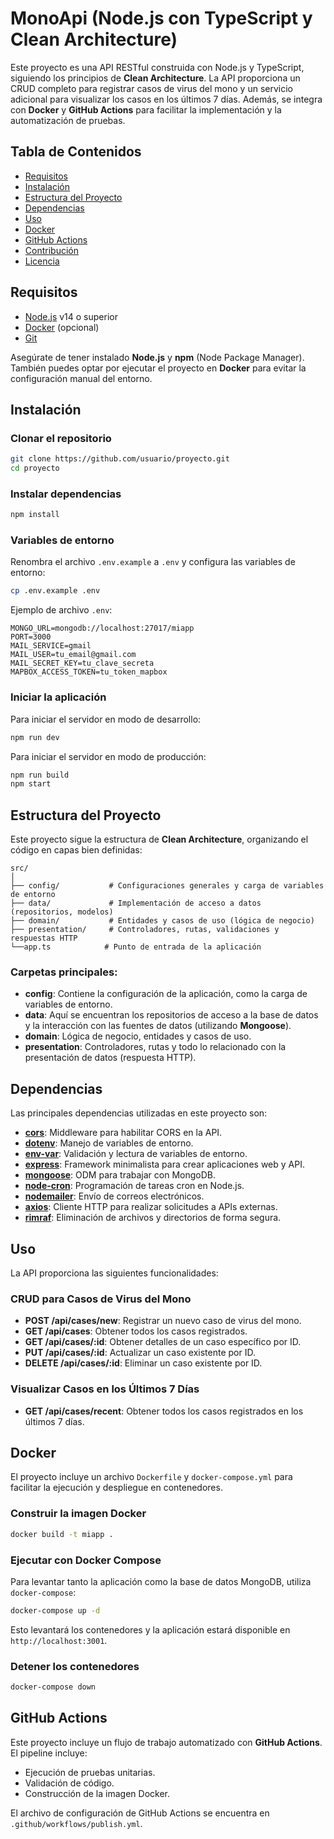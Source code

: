 # MonoApi (Node.js con TypeScript y Clean Architecture)

Este proyecto es una API RESTful construida con Node.js y TypeScript, siguiendo los principios de **Clean Architecture**. La API proporciona un CRUD completo para registrar casos de virus del mono y un servicio adicional para visualizar los casos en los últimos 7 días. Además, se integra con **Docker** y **GitHub Actions** para facilitar la implementación y la automatización de pruebas.

## Tabla de Contenidos
- [Requisitos](#requisitos)
- [Instalación](#instalación)
- [Estructura del Proyecto](#estructura-del-proyecto)
- [Dependencias](#dependencias)
- [Uso](#uso)
- [Docker](#docker)
- [GitHub Actions](#github-actions)
- [Contribución](#contribución)
- [Licencia](#licencia)

## Requisitos

- [Node.js](https://nodejs.org/) v14 o superior
- [Docker](https://www.docker.com/) (opcional)
- [Git](https://git-scm.com/)

Asegúrate de tener instalado **Node.js** y **npm** (Node Package Manager). También puedes optar por ejecutar el proyecto en **Docker** para evitar la configuración manual del entorno.

## Instalación

### Clonar el repositorio

```bash
git clone https://github.com/usuario/proyecto.git
cd proyecto
```

### Instalar dependencias

```bash
npm install
```

### Variables de entorno

Renombra el archivo `.env.example` a `.env` y configura las variables de entorno:

```bash
cp .env.example .env
```

Ejemplo de archivo `.env`:

```env
MONGO_URL=mongodb://localhost:27017/miapp
PORT=3000
MAIL_SERVICE=gmail
MAIL_USER=tu_email@gmail.com
MAIL_SECRET_KEY=tu_clave_secreta
MAPBOX_ACCESS_TOKEN=tu_token_mapbox
```

### Iniciar la aplicación

Para iniciar el servidor en modo de desarrollo:

```bash
npm run dev
```

Para iniciar el servidor en modo de producción:

```bash
npm run build
npm start
```

## Estructura del Proyecto

Este proyecto sigue la estructura de **Clean Architecture**, organizando el código en capas bien definidas:

```
src/
│
├── config/           # Configuraciones generales y carga de variables de entorno
├── data/             # Implementación de acceso a datos (repositorios, modelos)
├── domain/           # Entidades y casos de uso (lógica de negocio)
├── presentation/     # Controladores, rutas, validaciones y respuestas HTTP
└──app.ts            # Punto de entrada de la aplicación
```

### Carpetas principales:

- **config**: Contiene la configuración de la aplicación, como la carga de variables de entorno.
- **data**: Aquí se encuentran los repositorios de acceso a la base de datos y la interacción con las fuentes de datos (utilizando **Mongoose**).
- **domain**: Lógica de negocio, entidades y casos de uso.
- **presentation**: Controladores, rutas y todo lo relacionado con la presentación de datos (respuesta HTTP).

## Dependencias

Las principales dependencias utilizadas en este proyecto son:

- **[cors](https://www.npmjs.com/package/cors)**: Middleware para habilitar CORS en la API.
- **[dotenv](https://www.npmjs.com/package/dotenv)**: Manejo de variables de entorno.
- **[env-var](https://www.npmjs.com/package/env-var)**: Validación y lectura de variables de entorno.
- **[express](https://www.npmjs.com/package/express)**: Framework minimalista para crear aplicaciones web y API.
- **[mongoose](https://mongoosejs.com/)**: ODM para trabajar con MongoDB.
- **[node-cron](https://www.npmjs.com/package/node-cron)**: Programación de tareas cron en Node.js.
- **[nodemailer](https://www.npmjs.com/package/nodemailer)**: Envío de correos electrónicos.
- **[axios](https://www.npmjs.com/package/axios)**: Cliente HTTP para realizar solicitudes a APIs externas.
- **[rimraf](https://www.npmjs.com/package/rimraf)**: Eliminación de archivos y directorios de forma segura.

## Uso

La API proporciona las siguientes funcionalidades:

### CRUD para Casos de Virus del Mono

- **POST /api/cases/new**: Registrar un nuevo caso de virus del mono.
- **GET /api/cases**: Obtener todos los casos registrados.
- **GET /api/cases/:id**: Obtener detalles de un caso específico por ID.
- **PUT /api/cases/:id**: Actualizar un caso existente por ID.
- **DELETE /api/cases/:id**: Eliminar un caso existente por ID.

### Visualizar Casos en los Últimos 7 Días

- **GET /api/cases/recent**: Obtener todos los casos registrados en los últimos 7 días.

## Docker

El proyecto incluye un archivo `Dockerfile` y `docker-compose.yml` para facilitar la ejecución y despliegue en contenedores.

### Construir la imagen Docker

```bash
docker build -t miapp .
```

### Ejecutar con Docker Compose

Para levantar tanto la aplicación como la base de datos MongoDB, utiliza `docker-compose`:

```bash
docker-compose up -d
```

Esto levantará los contenedores y la aplicación estará disponible en `http://localhost:3001`.

### Detener los contenedores

```bash
docker-compose down
```

## GitHub Actions

Este proyecto incluye un flujo de trabajo automatizado con **GitHub Actions**. El pipeline incluye:

- Ejecución de pruebas unitarias.
- Validación de código.
- Construcción de la imagen Docker.

El archivo de configuración de GitHub Actions se encuentra en `.github/workflows/publish.yml`.
